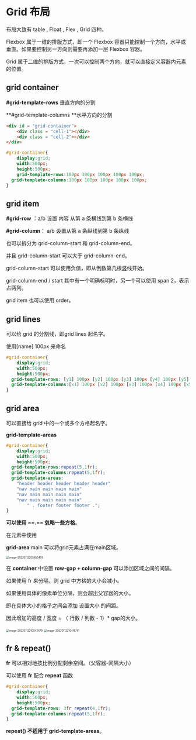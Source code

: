 # Grid 布局

布局大致有 table , Float , Flex , Grid 四种。

Flexbox 属于一维的排版方式，即一个 Flexbox 容器只能控制一个方向，水平或垂直。如果要控制另一方向则需要再添加一层 Flexbox 容器。

Grid 属于二维的排版方式，一次可以控制两个方向，就可以直接定义容器内元素的位置。

## grid container

**#grid-template-rows** 垂直方向的分割

**#grid-template-columns **水平方向的分割

```html
<div id = "grid-container">
	<div class = "cell-1"></div>
 	<div class = "cell-2"></div>
</div>
```



```css
#grid-container{
	display:grid;
	width:500px;
	height:500px;
	grid-template-rows:100px 100px 100px 100px 100px;
  grid-template-columns:100px 100px 100px 100px 100px;
}
```



## grid item

**#grid-row** ：a/b 设置 内容 从第 a 条横线到第 b 条横线 

**#grid-column**： a/b 设置从第 a 条纵线到第 b 条纵线



也可以拆分为 grid-column-start 和 grid-column-end。

并且 grid-column-start 可以大于 grid-column-end。

grid-column-start 可以使用负值，即从倒数第几根竖线开始。

grid-column-end / start 其中有一个明确标明时，另一个可以使用 span 2，表示占两列。



grid item 也可以使用 order。

## grid lines

可以给 grid 的分割线，即grid lines 起名字。

使用[name] 100px 来命名

```css
#grid-container{
	display:grid;
	width:500px;
	height:500px;
  grid-template-rows: [y1] 100px [y2] 100px [y3] 100px [y4] 100px [y5] 100px [y6];
  grid-template-columns:[x1] 100px [x2] 100px [x3] 100px [x4] 100px [x5] 100px [x6];
}
```

## grid area

可以直接给 grid 中的一个或多个方格起名字。

**grid-template-areas**

```css
#grid-container{
	display:grid;
	width:500px;
	height:500px;
  grid-template-rows:repeat(5,1fr);
  grid-template-columns:repeat(5,1fr);
  grid-template-areas:
    "header header header header header"
    "nav main main main main"
    "nav main main main main"
    "nav main main main main"
		" . footer footer footer .";
}
```

**可以使用 ==.== 忽略一些方格**。

在元素中使用

**grid-area**:main 可以将grid元素占满在main区域。

<img src="C:\Users\Zirina\AppData\Roaming\Typora\typora-user-images\image-20220112205950455.png" alt="image-20220112205950455" style="zoom: 50%;" />

在 **container** 中设置 **row-gap + column-gap** 可以添加区域之间的间隔。

如果使用 fr 来分隔，则 grid 中方格的大小会减小。

如果使用具体的像素单位分隔，则会超出父容器的大小。

即在具体大小的格子之间会添加 设置大小 的间距。

因此增加的高度 / 宽度 = （ 行数 / 列数 - 1）* gap的大小。

<img src="C:\Users\Zirina\AppData\Roaming\Typora\typora-user-images\image-20220112210042479.png" alt="image-20220112210042479" style="zoom:50%;" />

<img src="C:\Users\Zirina\AppData\Roaming\Typora\typora-user-images\image-20220112210416741.png" alt="image-20220112210416741" style="zoom:50%;" />

## fr & repeat()

**fr** 可以相对地按比例分配剩余空间。（父容器-间隔大小）

可以使用 **fr** 配合 **repeat** 函数

```css
#grid-container{
	display:grid;
	width:500px;
	height:500px;
  grid-template-rows: 3fr repeat(4,1fr);
  grid-template-columns:repeat(5,1fr);
}
```

**repeat() 不适用于 grid-template-areas**。

